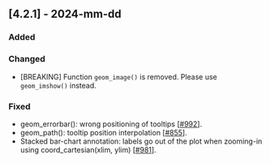 ## [4.2.1] - 2024-mm-dd

### Added

### Changed

- [BREAKING] Function `geom_image()` is removed. Please use `geom_imshow()` instead.  
         

### Fixed

- geom_errorbar(): wrong positioning of tooltips [[#992](https://github.com/JetBrains/lets-plot/issues/992)].
- geom_path(): tooltip position interpolation [[#855](https://github.com/JetBrains/lets-plot/issues/855)].
- Stacked bar-chart annotation: labels go out of the plot when zooming-in using coord_cartesian(xlim, ylim) 
[[#981](https://github.com/JetBrains/lets-plot/issues/981)].